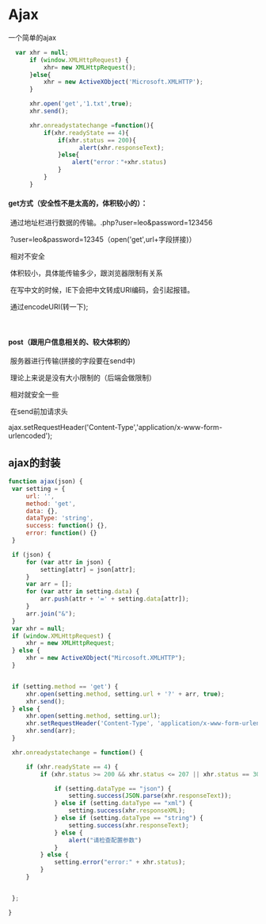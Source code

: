 # Ajax



一个简单的ajax

```javascript
  var xhr = null;
      if (window.XMLHttpRequest) {
          xhr= new XMLHttpRequest();
      }else{
          xhr = new ActiveXObject('Microsoft.XMLHTTP');
      }

      xhr.open('get','1.txt',true);
      xhr.send();

      xhr.onreadystatechange =function(){
          if(xhr.readyState == 4){
              if(xhr.status == 200){
                    alert(xhr.responseText);
              }else{
                  alert("error："+xhr.status)
              }
          }
      }
```



#### get方式（安全性不是太高的，体积较小的）：

​            通过地址栏进行数据的传输。.php?user=leo&password=123456

​            ?user=leo&password=12345（open('get',url+字段拼接)）

​            相对不安全

​            体积较小，具体能传输多少，跟浏览器限制有关系

​            在写中文的时候，IE下会把中文转成URI编码，会引起报错。

​            通过encodeURI(转一下);

​            

#### post（跟用户信息相关的、较大体积的）

​            服务器进行传输(拼接的字段要在send中)

​            理论上来说是没有大小限制的（后端会做限制）

​            相对就安全一些

​            在send前加请求头

​            ajax.setRequestHeader('Content-Type','application/x-www-form-urlencoded');





## ajax的封装

   ```javascript
function ajax(json) {
    var setting = {
        url: '',
        method: 'get',
        data: {},
        dataType: 'string',
        success: function() {},
        error: function() {}
    }

    if (json) {
        for (var attr in json) {
            setting[attr] = json[attr];
        }
        var arr = [];
        for (var attr in setting.data) {
            arr.push(attr + '=' + setting.data[attr]);
        }
        arr.join("&");
    }
    var xhr = null;
    if (window.XMLHttpRequest) {
        xhr = new XMLHttpRequest;
    } else {
        xhr = new ActiveXObject("Mircosoft.XMLHTTP");
    }


    if (setting.method == 'get') {
        xhr.open(setting.method, setting.url + '?' + arr, true);
        xhr.send();
    } else {
        xhr.open(setting.method, setting.url);
        xhr.setRequestHeader('Content-Type', 'application/x-www-form-urlencoded');
        xhr.send(arr);
    }

    xhr.onreadystatechange = function() {

        if (xhr.readyState == 4) {
            if (xhr.status >= 200 && xhr.status <= 207 || xhr.status == 304) {

                if (setting.dataType == "json") {
                    setting.success(JSON.parse(xhr.responseText));
                } else if (setting.dataType == "xml") {
                    setting.success(xhr.responseXML);
                } else if (setting.dataType == "string") {
                    setting.success(xhr.responseText);
                } else {
                    alert("请检查配置参数")
                }
            } else {
                setting.error("error:" + xhr.status);
            }
        }


    };

}
   ```

